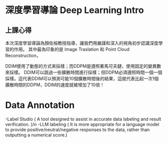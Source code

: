 # 深度學習導論 Deep Learning Intro

## 上課心得
本次深度學習導論為顏佐榕教授指導，讓我們用嚴謹和深入的視角初步認識深度學習的作用。
其中最為印象的是 Image Traslation 和 Point Cloud Reconstruction，

DDIM使用了動態的方式來採樣；而DDPM是遵照著馬可夫鏈，使用固定的變異數來採樣。
DDIM可以跳過一些擴散時間進行採樣；但DDPM必須遵照時間一個一個採樣。這代表DDIM可以預測可能10個擴散時間後的結果，這就代表比起一次1個擴散時間的DDPM，DDIM的速度就被增加了10倍！

# Data Annotation
-Label Studio ( A tool designed to assist in accurate data labeling and result verification. )/n
-LLM labeling ( It is more appropriate for a language model to provide positive/neutral/negative responses to the data, rather than outputting a numerical score.)
